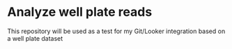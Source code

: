 # Analyze well plate reads
This repository will be used as a test for my Git/Looker integration based on a well plate dataset
